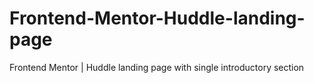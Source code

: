 # Frontend-Mentor-Huddle-landing-page
Frontend Mentor | Huddle landing page with single introductory section
